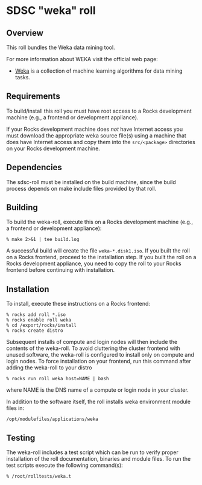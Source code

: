 # SDSC "weka" roll

## Overview

This roll bundles the Weka data mining tool.

For more information about WEKA visit the official web page:

- <a href="http://www.cs.waikato.ac.nz/ml/weka/" target="_blank">Weka</a> is a
collection of machine learning algorithms for data mining tasks.


## Requirements

To build/install this roll you must have root access to a Rocks development
machine (e.g., a frontend or development appliance).

If your Rocks development machine does *not* have Internet access you must
download the appropriate weka source file(s) using a machine that does
have Internet access and copy them into the `src/<package>` directories on your
Rocks development machine.


## Dependencies

The sdsc-roll must be installed on the build machine, since the build process
depends on make include files provided by that roll.


## Building

To build the weka-roll, execute this on a Rocks development
machine (e.g., a frontend or development appliance):

```shell
% make 2>&1 | tee build.log
```

A successful build will create the file `weka-*.disk1.iso`.  If you built the
roll on a Rocks frontend, proceed to the installation step. If you built the
roll on a Rocks development appliance, you need to copy the roll to your Rocks
frontend before continuing with installation.


## Installation

To install, execute these instructions on a Rocks frontend:

```shell
% rocks add roll *.iso
% rocks enable roll weka
% cd /export/rocks/install
% rocks create distro
```

Subsequent installs of compute and login nodes will then include the contents
of the weka-roll.  To avoid cluttering the cluster frontend with unused
software, the weka-roll is configured to install only on compute and
login nodes. To force installation on your frontend, run this command after
adding the weka-roll to your distro

```shell
% rocks run roll weka host=NAME | bash
```

where NAME is the DNS name of a compute or login node in your cluster.

In addition to the software itself, the roll installs weka environment
module files in:

```shell
/opt/modulefiles/applications/weka
```


## Testing

The weka-roll includes a test script which can be run to verify proper
installation of the roll documentation, binaries and module files. To
run the test scripts execute the following command(s):

```shell
% /root/rolltests/weka.t 
```
